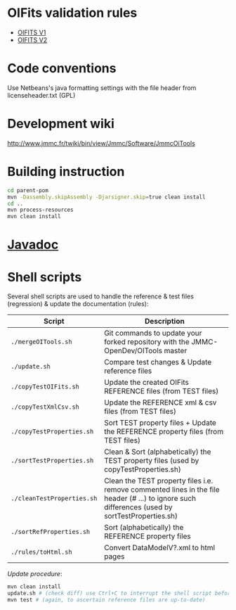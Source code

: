 <!--
 Copyright (c) 2021 Ferreol Soulez

 This software is released under the MIT License.
 https://opensource.org/licenses/MIT
-->

OIFits validation rules
================

* [OIFITS V1](https://jmmc-opendev.github.io/OITools/rules/DataModelV1_output.html)
* [OIFITS V2](https://jmmc-opendev.github.io/OITools/rules/DataModelV2_output.html)

Code conventions
================

Use Netbeans's java formatting settings with the file header from licenseheader.txt (GPL)

Development wiki
================

<http://www.jmmc.fr/twiki/bin/view/Jmmc/Software/JmmcOiTools>

Building instruction
====

```bash
cd parent-pom
mvn -Dassembly.skipAssembly -Djarsigner.skip=true clean install
cd ..
mvn process-resources
mvn clean install
```

[Javadoc](https://ferreolS.github.io/OITools/index.html)
====

Shell scripts
=============

Several shell scripts are used to handle the reference & test files (regression) & update the documentation (rules):

| Script | Description |
| --- | --- |
| `./mergeOITools.sh` | Git commands to update your forked repository with the JMMC-OpenDev/OITools master |
| `./update.sh` | Compare test changes & Update reference files |
| `./copyTestOIFits.sh` | Update the created OIFits REFERENCE files (from TEST files) |
| `./copyTestXmlCsv.sh` | Update the REFERENCE xml & csv files (from TEST files) |
| `./copyTestProperties.sh` | Sort TEST property files + Update the REFERENCE property files (from TEST files) |
| `./sortTestProperties.sh` | Clean & Sort (alphabetically) the TEST property files (used by copyTestProperties.sh) |
| `./cleanTestProperties.sh` | Clean the TEST property files i.e. remove commented lines in the file header (# ...) to ignore such differences (used by sortTestProperties.sh) |
| `./sortRefProperties.sh` | Sort (alphabetically) the REFERENCE property files |
| `./rules/toHtml.sh` | Convert DataModelV?.xml to html pages |

*Update procedure*:

```bash
mvn clean install
update.sh # (check diff) use Ctrl+C to interrupt the shell script before overriding reference files
mvn test # (again, to ascertain reference files are up-to-date)
```
